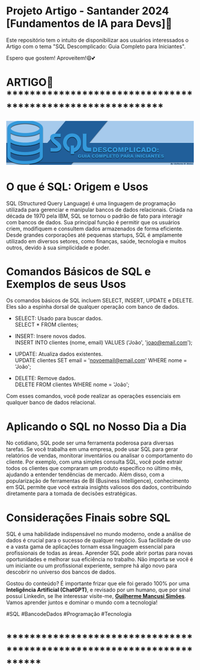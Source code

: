 # Projeto Artigo - Santander 2024 [Fundamentos de IA para Devs]📖

Este repositório tem o intuito de disponibilizar aos usuários interessados o Artigo com o tema "SQL Descomplicado: Guia Completo para Iniciantes".

Espero que gostem! Aproveitem!😄💕

# ARTIGO📘 ***********************************************************
![Artigo](Artigo.png)

# O que é SQL: Origem e Usos
SQL (Structured Query Language) é uma linguagem de programação utilizada para gerenciar e manipular bancos de dados relacionais. Criada na década de 1970 pela IBM, SQL se tornou o padrão de fato para interagir com bancos de dados. Sua principal função é permitir que os usuários criem, modifiquem e consultem dados armazenados de forma eficiente. Desde grandes corporações até pequenas startups, SQL é amplamente utilizado em diversos setores, como finanças, saúde, tecnologia e muitos outros, devido à sua simplicidade e poder.

# Comandos Básicos de SQL e Exemplos de seus Usos
Os comandos básicos de SQL incluem SELECT, INSERT, UPDATE e DELETE. Eles são a espinha dorsal de qualquer operação com banco de dados.

- SELECT: Usado para buscar dados.  
SELECT * FROM clientes;

- INSERT: Insere novos dados.  
INSERT INTO clientes (nome, email) VALUES ('João', 'joao@email.com');

- UPDATE: Atualiza dados existentes.  
UPDATE clientes SET email = 'novoemail@email.com' WHERE nome = 'João';

- DELETE: Remove dados.  
DELETE FROM clientes WHERE nome = 'João';

Com esses comandos, você pode realizar as operações essenciais em qualquer banco de dados relacional.

# Aplicando o SQL no Nosso Dia a Dia
No cotidiano, SQL pode ser uma ferramenta poderosa para diversas tarefas. Se você trabalha em uma empresa, pode usar SQL para gerar relatórios de vendas, monitorar inventários ou analisar o comportamento do cliente. Por exemplo, com uma simples consulta SQL, você pode extrair todos os clientes que compraram um produto específico no último mês, ajudando a entender tendências de mercado. Além disso, com a popularização de ferramentas de BI (Business Intelligence), conhecimento em SQL permite que você extraia insights valiosos dos dados, contribuindo diretamente para a tomada de decisões estratégicas.

# Considerações Finais sobre SQL
SQL é uma habilidade indispensável no mundo moderno, onde a análise de dados é crucial para o sucesso de qualquer negócio. Sua facilidade de uso e a vasta gama de aplicações tornam essa linguagem essencial para profissionais de todas as áreas. Aprender SQL pode abrir portas para novas oportunidades e melhorar sua eficiência no trabalho. Não importa se você é um iniciante ou um profissional experiente, sempre há algo novo para descobrir no universo dos bancos de dados.

Gostou do conteúdo? É importante frizar que ele foi gerado 100% por uma **Inteligência Artificial (ChatGPT)**, e revisado por um humano, que por sinal possuí Linkedin, se lhe interessar visite-me, [**Guilherme Mancusi Simões**](https://www.linkedin.com/in/guilherme-mancusi-sim%C3%B5es-882873215/). Vamos aprender juntos e dominar o mundo com a tecnologia!

#SQL #BancodeDados #Programação #Tecnologia
# **********************************************************************

